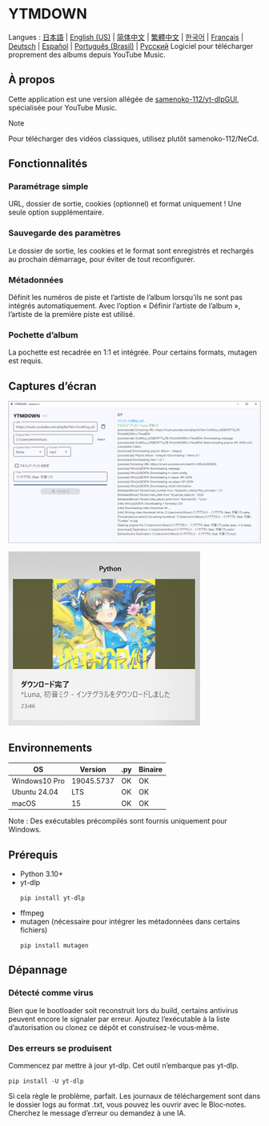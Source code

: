 # YTMDOWN
Langues : [日本語](README.ja_jp.md) | [English (US)](README.en_us.md) | [简体中文](README.zh_cn.md) | [繁體中文](README.zh_tw.md) | [한국어](README.ko_kr.md) | [Français](README.fr_fr.md) | [Deutsch](README.de_de.md) | [Español](README.es_es.md) | [Português (Brasil)](README.pt_br.md) | [Русский](README.ru_ru.md)
Logiciel pour télécharger proprement des albums depuis YouTube Music.

## À propos
Cette application est une version allégée de [samenoko-112/yt-dlpGUI](https://github.com/samenoko-112/yt-dlpGUI),
spécialisée pour YouTube Music.

> [!NOTE]
> Pour télécharger des vidéos classiques, utilisez plutôt samenoko-112/NeCd.

## Fonctionnalités
### Paramétrage simple
URL, dossier de sortie, cookies (optionnel) et format uniquement !
Une seule option supplémentaire.

### Sauvegarde des paramètres
Le dossier de sortie, les cookies et le format sont enregistrés et rechargés au prochain démarrage,
pour éviter de tout reconfigurer.

### Métadonnées
Définit les numéros de piste et l’artiste de l’album lorsqu’ils ne sont pas intégrés automatiquement.
Avec l’option « Définir l’artiste de l’album », l’artiste de la première piste est utilisé.

### Pochette d’album
La pochette est recadrée en 1:1 et intégrée.
Pour certains formats, mutagen est requis.

## Captures d’écran
![](img/2025-05-05-23-52-10.png)

![Notification](img/2025-05-05-23-52-38.png)

## Environnements
| OS | Version | .py | Binaire |
| -- | --- | - | - |
| Windows10 Pro | 19045.5737 | OK | OK |
| Ubuntu 24.04 | LTS | OK | OK |
| macOS | 15 | OK | OK |

Note : Des exécutables précompilés sont fournis uniquement pour Windows.

## Prérequis
- Python 3.10+
- yt-dlp
    ```shell
    pip install yt-dlp
    ```
- ffmpeg
- mutagen (nécessaire pour intégrer les métadonnées dans certains fichiers)
    ```shell
    pip install mutagen
    ```

## Dépannage
### Détecté comme virus
Bien que le bootloader soit reconstruit lors du build, certains antivirus peuvent encore le signaler par erreur.
Ajoutez l’exécutable à la liste d’autorisation ou clonez ce dépôt et construisez-le vous‑même.

### Des erreurs se produisent
Commencez par mettre à jour yt-dlp. Cet outil n’embarque pas yt-dlp.
```shell
pip install -U yt-dlp
```
Si cela règle le problème, parfait. Les journaux de téléchargement sont dans le dossier logs au format .txt,
vous pouvez les ouvrir avec le Bloc‑notes. Cherchez le message d’erreur ou demandez à une IA.


